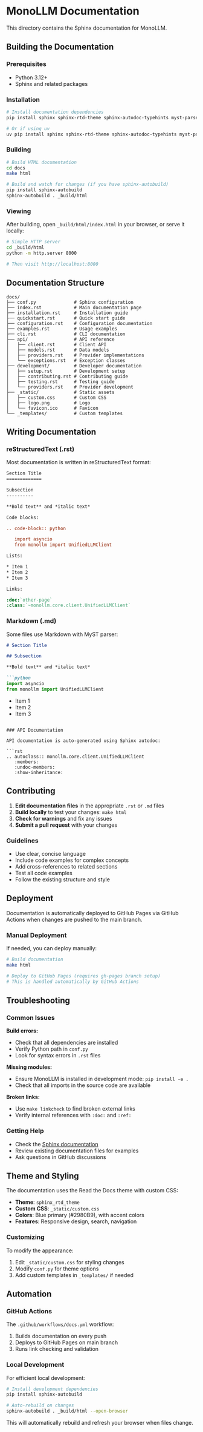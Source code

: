# MonoLLM Documentation

This directory contains the Sphinx documentation for MonoLLM.

## Building the Documentation

### Prerequisites

- Python 3.12+
- Sphinx and related packages

### Installation

```bash
# Install documentation dependencies
pip install sphinx sphinx-rtd-theme sphinx-autodoc-typehints myst-parser linkify-it-py mdit-py-plugins

# Or if using uv
uv pip install sphinx sphinx-rtd-theme sphinx-autodoc-typehints myst-parser linkify-it-py mdit-py-plugins
```

### Building

```bash
# Build HTML documentation
cd docs
make html

# Build and watch for changes (if you have sphinx-autobuild)
pip install sphinx-autobuild
sphinx-autobuild . _build/html
```

### Viewing

After building, open `_build/html/index.html` in your browser, or serve it locally:

```bash
# Simple HTTP server
cd _build/html
python -m http.server 8000

# Then visit http://localhost:8000
```

## Documentation Structure

```
docs/
├── conf.py              # Sphinx configuration
├── index.rst            # Main documentation page
├── installation.rst     # Installation guide
├── quickstart.rst       # Quick start guide
├── configuration.rst    # Configuration documentation
├── examples.rst         # Usage examples
├── cli.rst              # CLI documentation
├── api/                 # API reference
│   ├── client.rst       # Client API
│   ├── models.rst       # Data models
│   ├── providers.rst    # Provider implementations
│   └── exceptions.rst   # Exception classes
├── development/         # Developer documentation
│   ├── setup.rst        # Development setup
│   ├── contributing.rst # Contributing guide
│   ├── testing.rst      # Testing guide
│   └── providers.rst    # Provider development
├── _static/             # Static assets
│   ├── custom.css       # Custom CSS
│   ├── logo.png         # Logo
│   └── favicon.ico      # Favicon
└── _templates/          # Custom templates
```

## Writing Documentation

### reStructuredText (.rst)

Most documentation is written in reStructuredText format:

```rst
Section Title
=============

Subsection
----------

**Bold text** and *italic text*

Code blocks:

.. code-block:: python

   import asyncio
   from monollm import UnifiedLLMClient

Lists:

* Item 1
* Item 2
* Item 3

Links:

:doc:`other-page`
:class:`~monollm.core.client.UnifiedLLMClient`
```

### Markdown (.md)

Some files use Markdown with MyST parser:

```markdown
# Section Title

## Subsection

**Bold text** and *italic text*

```python
import asyncio
from monollm import UnifiedLLMClient
```

- Item 1
- Item 2
- Item 3
```

### API Documentation

API documentation is auto-generated using Sphinx autodoc:

```rst
.. autoclass:: monollm.core.client.UnifiedLLMClient
   :members:
   :undoc-members:
   :show-inheritance:
```

## Contributing

1. **Edit documentation files** in the appropriate `.rst` or `.md` files
2. **Build locally** to test your changes: `make html`
3. **Check for warnings** and fix any issues
4. **Submit a pull request** with your changes

### Guidelines

- Use clear, concise language
- Include code examples for complex concepts
- Add cross-references to related sections
- Test all code examples
- Follow the existing structure and style

## Deployment

Documentation is automatically deployed to GitHub Pages via GitHub Actions when changes are pushed to the main branch.

### Manual Deployment

If needed, you can deploy manually:

```bash
# Build documentation
make html

# Deploy to GitHub Pages (requires gh-pages branch setup)
# This is handled automatically by GitHub Actions
```

## Troubleshooting

### Common Issues

**Build errors:**
- Check that all dependencies are installed
- Verify Python path in `conf.py`
- Look for syntax errors in `.rst` files

**Missing modules:**
- Ensure MonoLLM is installed in development mode: `pip install -e .`
- Check that all imports in the source code are available

**Broken links:**
- Use `make linkcheck` to find broken external links
- Verify internal references with `:doc:` and `:ref:`

### Getting Help

- Check the [Sphinx documentation](https://www.sphinx-doc.org/)
- Review existing documentation files for examples
- Ask questions in GitHub discussions

## Theme and Styling

The documentation uses the Read the Docs theme with custom CSS:

- **Theme**: `sphinx_rtd_theme`
- **Custom CSS**: `_static/custom.css`
- **Colors**: Blue primary (#2980B9), with accent colors
- **Features**: Responsive design, search, navigation

### Customizing

To modify the appearance:

1. Edit `_static/custom.css` for styling changes
2. Modify `conf.py` for theme options
3. Add custom templates in `_templates/` if needed

## Automation

### GitHub Actions

The `.github/workflows/docs.yml` workflow:

1. Builds documentation on every push
2. Deploys to GitHub Pages on main branch
3. Runs link checking and validation

### Local Development

For efficient local development:

```bash
# Install development dependencies
pip install sphinx-autobuild

# Auto-rebuild on changes
sphinx-autobuild . _build/html --open-browser
```

This will automatically rebuild and refresh your browser when files change. 